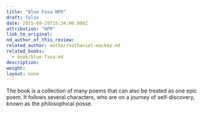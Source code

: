 ```yaml
---
title: "Blue Fasa NPR"
draft: false
date: 2015-09-29T15:34:00.000Z
attribution: "NPR"
link_to_original:
nd_author_of_this_review:
related_author: author/nathaniel-mackey.md
related_books:
  - book/blue-fasa.md
description:
weight:
layout: none
---
```

The book is a collection of many poems that can also be treated as one epic poem. It follows several characters, who are on a journey of self-discovery, known as the philosophical posse.

